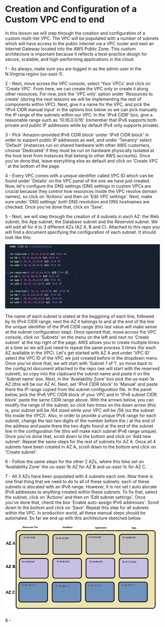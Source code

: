 # Creation and Configuration of a Custom VPC end to end

In this lesson we will step through the creation and configuration of a custom multi-tier VPC. The VPC will be populated with a number of subnets which will have access to the public internet via a VPC router and next an Internet Gateway located into the AWS Public Zone.
This custom architecture is important because it reflects a best-practice design for secure, scalable, and high-performing applications in the cloud.<br/>

1 - As always, make sure you are logged in as the admin user in the N.Virginia region (us-east-1). <br/>

2 - Next, move across the VPC console, select 'Your VPCs' and click on 'Create VPC'. From here, we can create the VPC only or create it along other resources. For now, pick the 'VPC only' option under 'Resources to create' (during the next lessons we will be implementing the rest of components within VPC). Next, give it a name for the VPC, and pick the 'IPv4 CIDR manual input' in the options box below so we can pick manually the IP range of the subnets within our VPC. In the 'IPv4 CIDR' box, give a reasonable range such as '10.16.0.0/16' (remember that IPv6 supports both private and public IP addresses while by default IPv4 only supports private). <br/>

3 - Pick 'Amazon-provided IPv6 CDIR block' under 'IPv6 CIDR block' in order to support public IP addresses as well, and under 'Tenancy' select 'Default' (instances run on shared hardware with other AWS customers, choose 'Dedicated' if they must be run on hardware physically isolated at the host level from instances that belong to other AWS accounts). Once you've done that, leave everything else as default and click on 'Create VPC ' at the bottom of the page. <br/>

4 - Every VPC comes with a unique identifier called VPC ID which can be found under 'Details' on the VPC panel of the one we have just created. Now, let's configure the DNS settings (DNS settings in custom VPCs are crucial because they control how resources inside the VPC resolve domain names), so click on 'Actions' and then on 'Edit VPC settings'. Next, make sure under 'DNS settings' both DNS resolution and DNS hostnames are checked. Once you've done that, click on 'Save'. <br/>

5 - Next, we will step through the creation of 4 subnets in each AZ: the Web subnet, the App subnet, the Database subnet and the Reserved subnet. We will add all for 4 to 3 different AZs (AZ A, B and C). Attached to this repo you will find a document specifying the configuration of each subnet. It should look like this: <br/>

![Pic of configuration of subnet](config.PNG)

The name of each subnet is stated at the beggining of each line, followed by its IPv4 CIDR range, next the AZ it belongs to and at the end of the line the unique identifier of the IPv6 CIDR range (this last value will make sense at the subnet configuration step). Once opened that, move across the VPC console, click on 'Subnets' on the menu on the left and next no 'Create subnet' at the top right of the page. AWS allows you to create multiple times at a time so we will just need to repeat the same process 3 times (for each AZ available in the VPC). Let's get started with AZ A and under 'VPC ID' select the VPC ID of the VPC we just created before in the dropdown menu. Once you've done that, we will start with 'Subnet 1 of 1', so move back to the config.txt document attached to the repo (we will start with the reserved subnet), so copy into the clipboard the subnet name and paste it on the 'Subnet name' box. Next, in the 'Availability Zone' box pick the us-east-1a AZ (this will be our AZ A). Next, set 'IPv4 CIDR block' to 'Manual' and paste there the IP range copied from the subnet configuration file. In the panel below, pick the IPv6 VPC CIDR block of your VPC and in 'IPv6 subnet CIDR block' paste the same CIDR range above. With the arrows below, you can modify the range of the subnet, so click two times on the down arrow (this is, your subnet will be /64 sized while your VPC will be /56 (so the subnet fits inside the VPC)). Also, in order to provide a unique IPv6 range for each subnet, change the last two digits of the number before the /<number> at the end of the address and paste there the two digits found at the end of the subnet line in the configuration file (this will make each subnet IPv6 range unique). Once you've done that, scroll down to the bottom and click on 'Add new subnet'. Repeat the same steps for the rest of subnets for AZ A. Once all 4 subnets have been created in AZ A, scroll down to the bottom and click on 'Create subnet'.<br/>

6 - Follow the same steps for the other 2 AZs, where this time set on 'Availability Zone' the us-east-1b AZ for AZ B and us-east-1c for AZ C. <br/>

7 - All 3 AZs have been populated with 4 subnets each one. Now there is one final thing that we need to do to all of these subnets: each of these subnets is alocated with an IPv6 range. However, it is not set t auto alocate IPv6 addresses to anything created within these subnets. To fix that, select the subnet, click on 'Actions' and then on 'Edit subnet settings'. Once you've done that, check the box 'Enable auto-assign IPv6 addresses'. Scroll down to the bottom and click on 'Save'. Repeat this step for all subnets within the VPC. In production world, all these manual steps should be automated. So far we end up with this architecture sketched below. <br/>

![VPC state 1](vpc_state1.PNG)


8 - 
